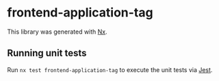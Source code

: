 # frontend-application-tag

This library was generated with [Nx](https://nx.dev).

## Running unit tests

Run `nx test frontend-application-tag` to execute the unit tests via [Jest](https://jestjs.io).
